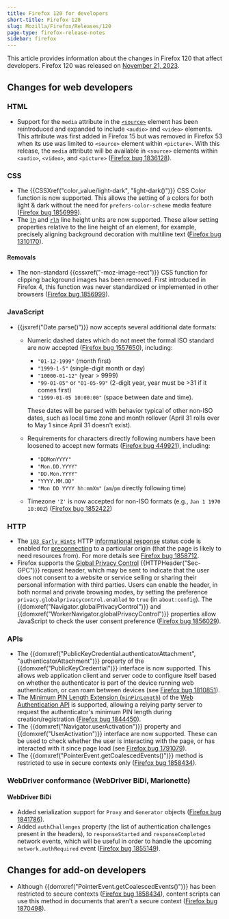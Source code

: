```yaml
---
title: Firefox 120 for developers
short-title: Firefox 120
slug: Mozilla/Firefox/Releases/120
page-type: firefox-release-notes
sidebar: firefox
---
```


This article provides information about the changes in Firefox 120 that affect developers. Firefox 120 was released on [November 21, 2023](https://whattrainisitnow.com/release/?version=120).

## Changes for web developers

### HTML

- Support for the `media` attribute in the [`<source>`](/en-US/docs/Web/HTML/Reference/Elements/source) element has been reintroduced and expanded to include `<audio>` and `<video>` elements. This attribute was first added in Firefox 15 but was removed in Firefox 53 when its use was limited to `<source>` element within `<picture>`. With this release, the `media` attribute will be available in `<source>` elements within `<audio>`, `<video>`, and `<picture>` ([Firefox bug 1836128](https://bugzil.la/1836128)).

### CSS

- The {{CSSXref("color_value/light-dark", "light-dark()")}} CSS Color function is now supported. This allows the setting of a colors for both light & dark without the need for `prefers-color-scheme` media feature ([Firefox bug 1856999](https://bugzil.la/1856999)).
- The [`lh`](/en-US/docs/Web/CSS/length#lh) and [`rlh`](/en-US/docs/Web/CSS/length#rlh) line height units are now supported. These allow setting properties relative to the line height of an element, for example, precisely aligning background decoration with multiline text ([Firefox bug 1310170](https://bugzil.la/1310170)).

#### Removals

- The non-standard {{cssxref("-moz-image-rect")}} CSS function for clipping background images has been removed. First introduced in Firefox 4, this function was never standardized or implemented in other browsers ([Firefox bug 1856999](https://bugzil.la/1853867)).

### JavaScript

- {{jsxref("Date.parse()")}} now accepts several additional date formats:
  - Numeric dashed dates which do not meet the formal ISO standard are now accepted ([Firefox bug 1557650](https://bugzil.la/1557650)), including:
    - `"01-12-1999"` (month first)
    - `"1999-1-5"` (single-digit month or day)
    - `"10000-01-12"` (year > 9999)
    - `"99-01-05"` or `"01-05-99"` (2-digit year, year must be >31 if it comes first)
    - `"1999-01-05 10:00:00"` (space between date and time).

    These dates will be parsed with behavior typical of other non-ISO dates, such as local time zone and month rollover (April 31 rolls over to May 1 since April 31 doesn't exist).

  - Requirements for characters directly following numbers have been loosened to accept new formats ([Firefox bug 449921](https://bugzil.la/449921)), including:
    - `"DDMonYYYY"`
    - `"Mon.DD.YYYY"`
    - `"DD.Mon.YYYY"`
    - `"YYYY.MM.DD"`
    - `"Mon DD YYYY hh:mmXm"` (`am`/`pm` directly following time)

  - Timezone `'Z'` is now accepted for non-ISO formats (e.g., `Jan 1 1970 10:00Z`) ([Firefox bug 1852422](https://bugzil.la/1852422))

### HTTP

- The [`103 Early Hints`](/en-US/docs/Web/HTTP/Reference/Status/103) HTTP [informational response](/en-US/docs/Web/HTTP/Reference/Status#informational_responses) status code is enabled for [preconnecting](/en-US/docs/Web/HTML/Reference/Attributes/rel/preconnect) to a particular origin (that the page is likely to need resources from).
  For more details see [Firefox bug 1858712](https://bugzil.la/1858712).
- Firefox supports the [Global Privacy Control](https://globalprivacycontrol.org/) {{HTTPHeader("Sec-GPC")}} request header, which may be sent to indicate that the user does not consent to a website or service selling or sharing their personal information with third parties.
  Users can enable the header, in both normal and private browsing modes, by setting the preference `privacy.globalprivacycontrol.enabled` to `true` (in `about:config`).
  The {{domxref("Navigator.globalPrivacyControl")}} and {{domxref("WorkerNavigator.globalPrivacyControl")}} properties allow JavaScript to check the user consent preference ([Firefox bug 1856029](https://bugzil.la/1856029)).

### APIs

- The {{domxref("PublicKeyCredential.authenticatorAttachment", "authenticatorAttachment")}} property of the {{domxref("PublicKeyCredential")}} interface is now supported.
  This allows web application client and server code to configure itself based on whether the authenticator is part of the device running web authentication, or can roam between devices (see [Firefox bug 1810851](https://bugzil.la/1810851)).
- The [Minimum PIN Length Extension (`minPinLength`)](/en-US/docs/Web/API/Web_Authentication_API/WebAuthn_extensions#minpinlength) of the [Web Authentication API](/en-US/docs/Web/API/Web_Authentication_API) is supported, allowing a relying party server to request the authenticator's minimum PIN length during creation/registration ([Firefox bug 1844450](https://bugzil.la/1844450)).
- The {{domxref("Navigator.userActivation")}} property and {{domxref("UserActivation")}} interface are now supported.
  These can be used to check whether the user is interacting with the page, or has interacted with it since page load (see [Firefox bug 1791079](https://bugzil.la/1791079)).
- The {{domxref("PointerEvent.getCoalescedEvents()")}} method is restricted to use in secure contexts only ([Firefox bug 1858434](https://bugzil.la/1858434)).

### WebDriver conformance (WebDriver BiDi, Marionette)

#### WebDriver BiDi

- Added serialization support for `Proxy` and `Generator` objects ([Firefox bug 1841786](https://bugzil.la/1841786)).
- Added `authChallenges` property (the list of authentication challenges present in the headers), to `responseStarted` and `responseCompleted` network events, which will be useful in order to handle the upcoming `network.authRequired` event ([Firefox bug 1855149](https://bugzil.la/1855149)).

## Changes for add-on developers

- Although {{domxref("PointerEvent.getCoalescedEvents()")}} has been restricted to secure contexts ([Firefox bug 1858434](https://bugzil.la/1858434)), content scripts can use this method in documents that aren't a secure context ([Firefox bug 1870498](https://bugzil.la/1870498)).
